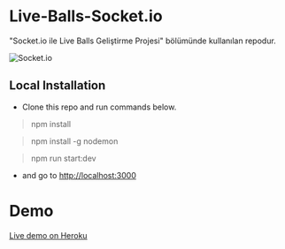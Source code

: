 # Live-Balls-Socket.io
"Socket.io ile Live Balls Geliştirme Projesi" bölümünde kullanılan repodur.

![Socket.io](https://assets.website-files.com/5b6901669b93d7837e36dc4c/615e120c0d1fdd1702076b4e_nodesocketfeaturedimage-1.png)

## Local Installation
- Clone this repo and run commands below.

> npm install

> npm install -g nodemon

> npm run start:dev

-  and go to [http://localhost:3000](http://localhost:3000)

# Demo 
[Live demo on Heroku](https://livee-balls-io.herokuapp.com/)